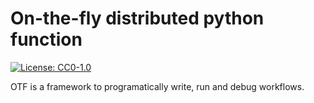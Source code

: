 # On-the-fly distributed python function

[![License: CC0-1.0](https://img.shields.io/badge/License-CC0_1.0-lightgrey.svg)](http://creativecommons.org/publicdomain/zero/1.0/)

OTF is a framework to programatically write, run and debug workflows.
